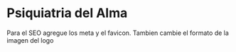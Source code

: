 # Psiquiatria del Alma
Para el SEO agregue los meta y el favicon. Tambien cambie el formato de la imagen del logo

